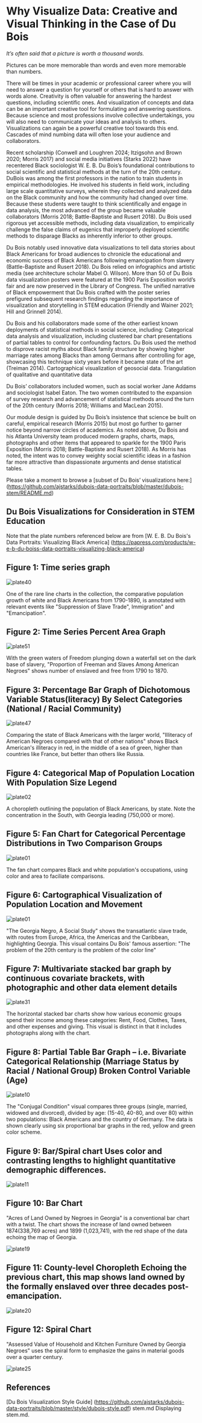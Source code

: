 # Why Visualize Data: Creative and Visual Thinking in the Case of Du Bois

*It’s often said that a picture is worth a thousand words.*

Pictures can be more memorable than words and even more memorable than numbers.

There will be times in your academic or professional career where you will need to answer a question for yourself or
others that is hard to answer with words alone. Creativity is often valuable for answering the hardest questions,
including scientific ones. And visualization of concepts and data can be an important creative tool for formulating and
answering questions. Because science and most professions involve collective undertakings, you will also need to
communicate your ideas and analysis to others. Visualizations can again be a powerful creative tool towards this end.
Cascades of mind numbing data will often lose your audience and collaborators.

Recent scholarship (Conwell and Loughren 2024; Itzigsohn and Brown 2020; Morris 2017) and social media initiatives
(Starks 2022) have recentered Black sociologist W. E. B. Du Bois’s foundational contributions to social scientific and
statistical methods at the turn of the 20th century. DuBois was among the first professors in the nation to train
students in empirical methodologies. He involved his students in field work, including large scale quantitative
surveys, wherein they collected and analyzed data on the Black community and how the community had changed over time. Because these students
were taught to think scientifically and engage in data analysis, the most advanced of the group became valuable
collaborators (Morris 2018; Battle-Baptiste and Rusert 2018). Du Bois used rigorous yet accessible methods, including
data visualization, to empirically challenge the false claims of eugenics that improperly deployed scientific methods to disparage Blacks as inherently inferior to other groups.

Du Bois notably used innovative data visualizations to tell data stories about Black Americans for broad audiences to
chronicle the educational and economic success of Black Americans following emancipation from slavery
(Battle-Baptiste and Rusert 2018). Du Bois relied on infographics and artistic media (see architecture scholar Mabel O.
Wilson). More than 50 of Du Bois data visualization posters were featured at the 1900 Paris Exposition world’s fair and
are now preserved in the Library of Congress. The unified narrative of Black empowerment that Du Bois crafted with the
poster series prefigured subsequent research findings regarding the importance of visualization and storytelling in
STEM education (Friendly and Wainer 2021; Hill and Grinnell 2014).

Du Bois and his collaborators made some of the other earliest known deployments of statistical methods in social
science, including: Categorical data analysis and visualization, including clustered bar chart presentations of partial
tables to control for confounding factors. Du Bois used the method to disprove racist myths about Black family
structure by showing higher marriage rates among Blacks than among Germans after controlling for age, showcasing this
technique sixty years before it became state of the art (Treiman 2014). Cartographical visualization of geosocial data.
Triangulation of qualitative and quantitative data

Du Bois’ collaborators included women, such as social worker Jane Addams and sociologist Isabel Eaton. The two women
contributed to the expansion of survey research and advancement of statistical methods around the turn of the 20th
century (Morris 2018; Williams and MacLean 2015).

Our module design is guided by Du Bois’s insistence that science be built on careful, empirical research (Morris 2015)
but most go further to garner notice beyond narrow circles of academics. As noted above, Du Bois and his Atlanta
University team produced modern graphs, charts, maps, photographs and other items that appeared to sparkle for the 1900
Paris Exposition (Morris 2018; Battle-Baptiste and Rusert 2018). As Morris has noted, the intent was to convey weighty
social scientific ideas in a fashion far more attractive than dispassionate arguments and dense statistical tables.

Please take a moment to browse a [subset of Du Bois’ visualizations here:]
(https://github.com/ajstarks/dubois-data-portraits/blob/master/dubois-stem/README.md)

## Du Bois Visualizations for Consideration in STEM Education

Note that the plate numbers referenced below are from [W. E. B. Du Bois's Data Portraits: Visualizing Black America]
(https://papress.com/products/w-e-b-du-boiss-data-portraits-visualizing-black-america)

## Figure 1: Time series graph

![plate40](original-plate-40.jpg)

One of the rare line charts in the collection, the comparative population growth of white and Black Americans from
1790-1890, is annotated with relevant events like "Suppression of Slave Trade", Immigration" and  "Emancipation".

## Figure 2: Time Series Percent Area Graph

![plate51](original-plate-51.jpg)

With the green waters of Freedom plunging down a waterfall set on the dark base of slavery, "Proportion of Freeman and
Slaves Among American Negroes" shows number of enslaved and free from 1790 to 1870.

## Figure 3: Percentage Bar Graph of Dichotomous Variable Status(literacy) By Select Categories (National / Racial Community)

![plate47](original-plate-47.jpg)

Comparing the state of Black Americans with the larger world, "Illiteracy of American Negroes compared with that of
other nations" shows Black American's illiteracy in red, in the middle of a sea of green, higher than countries like
France, but better than others like Russia.

## Figure 4: Categorical Map of Population Location With Population Size Legend

![plate02](original-plate-02.jpg)

A choropleth outlining the population of Black Americans, by state. Note the concentration in the South, with Georgia
leading (750,000 or more).

## Figure 5: Fan Chart for Categorical Percentage Distributions in Two Comparison Groups

![plate01](original-plate-27.jpg)

The fan chart compares Black and white population's occupations, using color and area to faciliate comparisons.


## Figure 6: Cartographical Visualization of Population Location and Movement

![plate01](original-plate-01.jpg)

"The Georgia Negro, A Social Study" shows the transatlantic slave trade, with routes from Europe, Africa, the Americas
 and the Caribbean, highlighting Georgia. This visual contains Du Bois' famous assertion: "The problem of the 20th
 century is the problem of the color line"


## Figure 7: Multivariate stacked bar graph by continuous covariate brackets, with photographic and other data element details

![plate31](original-plate-31.jpg)

The horizontal stacked bar charts show how various economic groups spend their income among these categories: Rent,
Food, Clothes, Taxes, and other expenses and giving. This visual is distinct in that it includes photographs along with
the chart.

## Figure 8: Partial Table Bar Graph – i.e. Bivariate Categorical Relationship (Marriage Status by Racial / National Group) Broken Control Variable (Age)

![plate10](original-plate-10.jpg)

The "Conjugal Condition" visual compares three groups (single, married, widowed and divorced), divided by age:
(15-40, 40-80, and over 80) within two populations: Black Americans and the country of Germany. The data is shown
clearly using six proportional bar graphs in the red, yellow and green color scheme.

## Figure 9: Bar/Spiral chart Uses color and contrasting lengths to highlight quantitative demographic differences.
![plate11](original-plate-11.jpg)

## Figure 10: Bar Chart
"Acres of Land Owned by Negroes in Georgia" is a conventional bar chart with a twist. The chart shows the increase of
 land owned between 1874(338,769 acres) and 1899 (1,023,741), with the red shape of the data echoing the map of
 Georgia.

![plate19](original-plate-19.jpg)

## Figure 11: County-level Choropleth Echoing the previous chart, this map shows land owned by the formally enslaved over three decades post-emancipation.

![plate20](original-plate-20.jpg)

## Figure 12: Spiral Chart
"Assessed Value of Household and Kitchen Furniture Owned by Georgia Negroes" uses the spiral form to emphasize the gains
 in material goods over a quarter century.

![plate25](original-plate-25.jpg)

## References

[Du Bois Visualization Style Guide]
(https://github.com/ajstarks/dubois-data-portraits/blob/master/style/dubois-style.pdf)
stem.md
Displaying stem.md.
